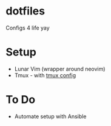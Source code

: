# dotfiles
Configs 4 life yay

# Setup
- Lunar Vim (wrapper around neovim)
- Tmux - with [tmux config](https://github.com/samoshkin/tmux-config)

# To Do
- Automate setup with Ansible

